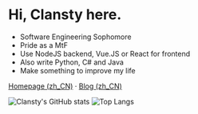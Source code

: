 # Hi, Clansty here.

- Software Engineering Sophomore
- Pride as a MtF
- Use NodeJS backend, Vue.JS or React for frontend
- Also write Python, C# and Java
- Make something to improve my life

[Homepage (zh_CN)](https://clansty.com) · [Blog (zh_CN)](https://nyac.at)


![Clansty's GitHub stats](https://github-readme-stats.vercel.app/api?username=clansty&count_private=true&theme=calm&show_icons=true)
![Top Langs](https://github-readme-stats.vercel.app/api/top-langs/?username=clansty&layout=compact&langs_count=8&theme=calm)
